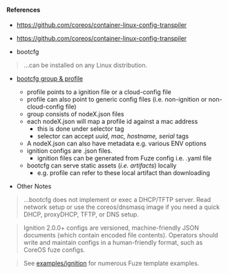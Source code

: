 #### References

- https://github.com/coreos/container-linux-config-transpiler
- https://github.com/coreos/container-linux-config-transpiler

- bootcfg

> ...can be installed on any Linux distribution.

- [bootcfg group & profile](https://github.com/coreos/coreos-baremetal/blob/master/Documentation/bootcfg.md)
  - profile points to a ignition file or a cloud-config file
  - profile can also point to generic config files (i.e. non-ignition or non-cloud-config file)
  - group consists of nodeX.json files
  - each nodeX.json will map a profile id against a mac address
    - this is done under selector tag
    - selector can accept *uuid, mac, hostname, serial* tags
  - A nodeX.json can also have metadata e.g. various ENV options
  - ignition configs are .json files.
    - ignition files can be generated from Fuze config i.e. .yaml file
  - bootcfg can serve static assets (*i.e. artifacts*) locally
    - e.g. profile can refer to these local artifact than downloading
  
- Other Notes

> ...bootcfg does not implement or exec a DHCP/TFTP server. Read network setup or use the 
  coreos/dnsmasq image if you need a quick DHCP, proxyDHCP, TFTP, or DNS setup.

> Ignition 2.0.0+ configs are versioned, machine-friendly JSON documents 
  (which contain encoded file contents). Operators should write and maintain 
  configs in a human-friendly format, such as CoreOS fuze configs.

> See [examples/ignition](https://github.com/coreos/coreos-baremetal/tree/master/examples/ignition)
  for numerous Fuze template examples.
